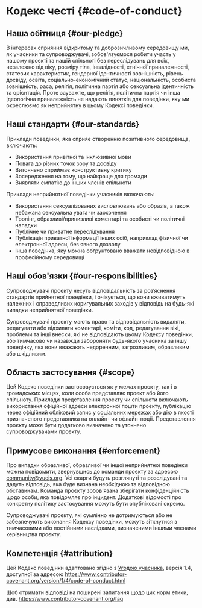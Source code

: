 # Кодекс честі {#code-of-conduct}

## Наша обітниця {#our-pledge}

В інтересах сприяння відкритому та доброзичливому середовищу ми, як учасники та супроводжувачі, зобов'язуємося робити участь у нашому проєкті та нашій спільноті без переслідувань для всіх, незалежно від віку, розміру тіла, інвалідності, етнічної приналежності, статевих характеристик, гендерної ідентичності зовнішність, рівень досвіду, освіта, соціально-економічний статус, національність, особиста зовнішність, раса, релігія, політична партія або сексуальна ідентичність та орієнтація. Проте зауважте, що релігія, політична партія чи інша ідеологічна приналежність не надають винятків для поведінки, яку ми окреслюємо як неприйнятну в цьому Кодексі поведінки.

## Наші стандарти {#our-standards}

Приклади поведінки, яка сприяє створенню позитивного середовища, включають:

- Використання привітної та інклюзивної мови
- Повага до різних точок зору та досвіду
- Витончено сприймає конструктивну критику
- Зосередження на тому, що найкраще для громади
- Виявляти емпатію до інших членів спільноти

Приклади неприйнятної поведінки учасників включають:

- Використання сексуалізованих висловлювань або образів, а також небажана сексуальна увага чи заохочення
- Тролінг, образливі/принизливі коментарі та особисті чи політичні нападки
- Публічне чи приватне переслідування
- Публікація приватної інформації інших осіб, наприклад фізичної чи електронної адреси, без явного дозволу
- Інша поведінка, яку можна обґрунтовано вважати невідповідною в професійному середовищі

## Наші обов'язки {#our-responsibilities}

Супроводжувачі проєкту несуть відповідальність за роз’яснення стандартів прийнятної поведінки, і очікується, що вони вживатимуть належних і справедливих коригувальних заходів у відповідь на будь-які випадки неприйнятної поведінки.

Супроводжувачі проєкту мають право та відповідальність видаляти, редагувати або відхиляти коментарі, коміти, код, редагування вікі, проблеми та інші внески, які не відповідають цьому Кодексу поведінки, або тимчасово чи назавжди забороняти будь-якого учасника за іншу поведінку, яка вони вважають недоречним, загрозливим, образливим або шкідливим.

## Область застосування {#scope}

Цей Кодекс поведінки застосовується як у межах проєкту, так і в громадських місцях, коли особа представляє проєкт або його спільноту. Приклади представлення проєкту чи спільноти включають використання офіційної адреси електронної пошти проєкту, публікацію через офіційний обліковий запис у соціальних мережах або дію в якості призначеного представника на онлайн- чи офлайн-події. Представлення проєкту може бути додатково визначено та уточнено супроводжувачами проєкту.

## Примусове виконання {#enforcement}

Про випадки образливої, образливої чи іншої неприйнятної поведінки можна повідомити, звернувшись до команди проєкту за адресою community@vuejs.org. Усі скарги будуть розглянуті та розслідувані та дадуть відповідь, яка буде визнана необхідною та відповідною обставинам. Команда проєкту зобов'язана зберігати конфіденційність щодо особи, яка повідомляє про інцидент. Додаткові відомості про конкретну політику застосування можуть бути опубліковані окремо.

Супроводжувачі проєкту, які сумлінно не дотримуються або не забезпечують виконання Кодексу поведінки, можуть зіткнутися з тимчасовими або постійними наслідками, визначеними іншими членами керівництва проєкту.

## Компетенція {#attribution}

Цей Кодекс поведінки адаптовано згідно з [Угодою учасника][homepage], версія 1.4, доступної за адресою https://www.contributor-covenant.org/version/1/4/code-of-conduct.html

Щоб отримати відповіді на поширені запитання щодо цих норм етики, див. https://www.contributor-covenant.org/faq

[homepage]: https://www.contributor-covenant.org
